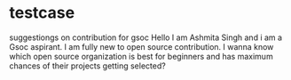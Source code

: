 # testcase
suggestiongs on contribution for gsoc
Hello I am Ashmita Singh and i am a Gsoc aspirant.
I am fully new to open source contribution.
I wanna know which open source organization is best for beginners and has maximum chances of their projects getting selected?

